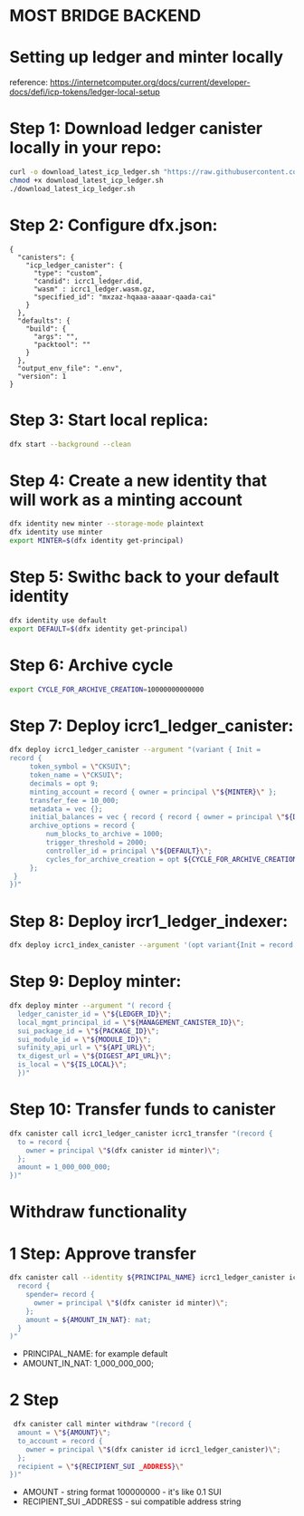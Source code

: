 # MOST BRIDGE BACKEND

# Setting up ledger and minter locally

reference: https://internetcomputer.org/docs/current/developer-docs/defi/icp-tokens/ledger-local-setup

# Step 1: Download ledger canister locally in your repo:

```bash
curl -o download_latest_icp_ledger.sh "https://raw.githubusercontent.com/dfinity/ic/00a4ab409e6236d4082cee4a47544a2d87b7190d/rs/rosetta-api/scripts/download_latest_icp_ledger.sh"
chmod +x download_latest_icp_ledger.sh
./download_latest_icp_ledger.sh
```

# Step 2: Configure dfx.json:

```
{
  "canisters": {
    "icp_ledger_canister": {
      "type": "custom",
      "candid": icrc1_ledger.did,
      "wasm" : icrc1_ledger.wasm.gz,
      "specified_id": "mxzaz-hqaaa-aaaar-qaada-cai"
    }
  },
  "defaults": {
    "build": {
      "args": "",
      "packtool": ""
    }
  },
  "output_env_file": ".env",
  "version": 1
}
```

# Step 3: Start local replica:

```bash
dfx start --background --clean
```

# Step 4: Create a new identity that will work as a minting account

```bash
dfx identity new minter --storage-mode plaintext
dfx identity use minter
export MINTER=$(dfx identity get-principal)
```

# Step 5: Swithc back to your default identity

```bash
dfx identity use default
export DEFAULT=$(dfx identity get-principal)
```

# Step 6: Archive cycle

```bash
export CYCLE_FOR_ARCHIVE_CREATION=10000000000000
```

# Step 7: Deploy icrc1_ledger_canister:

```bash
dfx deploy icrc1_ledger_canister --argument "(variant { Init =
record {
     token_symbol = \"CKSUI\";
     token_name = \"CKSUI\";
     decimals = opt 9;
     minting_account = record { owner = principal \"${MINTER}\" };
     transfer_fee = 10_000;
     metadata = vec {};
     initial_balances = vec { record { record { owner = principal \"${DEFAULT}\"; }; 100_000_000_000_000_000; }; };
     archive_options = record {
         num_blocks_to_archive = 1000;
         trigger_threshold = 2000;
         controller_id = principal \"${DEFAULT}\";
         cycles_for_archive_creation = opt ${CYCLE_FOR_ARCHIVE_CREATION};
     };
 }
})"
```

# Step 8: Deploy ircr1_ledger_indexer:

```bash
dfx deploy icrc1_index_canister --argument '(opt variant{Init = record { ledger_id = principal "mxzaz-hqaaa-aaaar-qaada-cai" }})'
```

# Step 9: Deploy minter:

```bash
dfx deploy minter --argument "( record {
  ledger_canister_id = \"${LEDGER_ID}\";
  local_mgmt_principal_id = \"${MANAGEMENT_CANISTER_ID}\";
  sui_package_id = \"${PACKAGE_ID}\";
  sui_module_id = \"${MODULE_ID}\";
  sufinity_api_url = \"${API_URL}\";
  tx_digest_url = \"${DIGEST_API_URL}\";
  is_local = \"${IS_LOCAL}\";
  })"
```

# Step 10: Transfer funds to canister

```bash
dfx canister call icrc1_ledger_canister icrc1_transfer "(record {
  to = record {
    owner = principal \"$(dfx canister id minter)\";
  };
  amount = 1_000_000_000;
})"
```

# Withdraw functionality

# 1 Step: Approve transfer

```bash
dfx canister call --identity ${PRINCIPAL_NAME} icrc1_ledger_canister icrc2_approve "(
  record {
    spender= record {
      owner = principal \"$(dfx canister id minter)\";
    };
    amount = ${AMOUNT_IN_NAT}: nat;
  }
)"
```

- PRINCIPAL_NAME: for example default
- AMOUNT_IN_NAT: 1_000_000_000;

# 2 Step

```bash
 dfx canister call minter withdraw "(record {
  amount = \"${AMOUNT}\";
  to_account = record {
    owner = principal \"$(dfx canister id icrc1_ledger_canister)\";
  };
  recipient = \"${RECIPIENT_SUI _ADDRESS}\"
})"
```

- AMOUNT - string format 100000000 - it's like 0.1 SUI
- RECIPIENT_SUI \_ADDRESS - sui compatible address string
